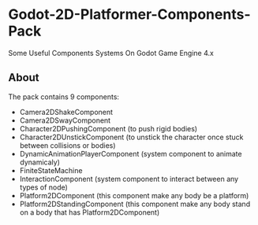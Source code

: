 # Godot-2D-Platformer-Components-Pack
Some Useful Components Systems On Godot Game Engine 4.x

## About ##
The pack contains 9 components:
- Camera2DShakeComponent
- Camera2DSwayComponent
- Character2DPushingComponent (to push rigid bodies)
- Character2DUnstickComponent (to unstick the character once stuck between collisions or bodies)
- DynamicAnimationPlayerComponent (system component to animate dynamicaly)
- FiniteStateMachine
- InteractionComponent (system component to interact between any types of node)
- Platform2DComponent (this component make any body be a platform)
- Platform2DStandingComponent (this component make any body stand on a body that has Platform2DComponent)

